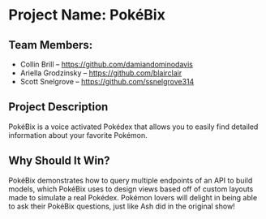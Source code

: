 # Project Name: PokéBix

## Team Members: 
- Collin Brill – https://github.com/damiandominodavis
- Ariella Grodzinsky – https://github.com/blairclair
- Scott Snelgrove – https://github.com/ssnelgrove314 

## Project Description
PokéBix is a voice activated Pokédex that allows you to easily find detailed information about your favorite Pokémon.

## Why Should It Win?
PokéBix demonstrates how to query multiple endpoints of an API to build models, which PokéBix uses to design views based off of custom layouts made to simulate a real Pokédex. Pokémon lovers will delight in being able to ask their PokéBix questions, just like Ash did in the original show!
